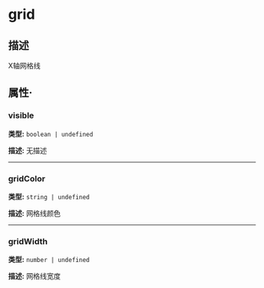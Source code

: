 # grid
## 描述
X轴网格线


## 属性·

### visible

**类型:** `boolean | undefined`

**描述:**
无描述

---

### gridColor

**类型:** `string | undefined`

**描述:**
网格线颜色

---

### gridWidth

**类型:** `number | undefined`

**描述:**
网格线宽度